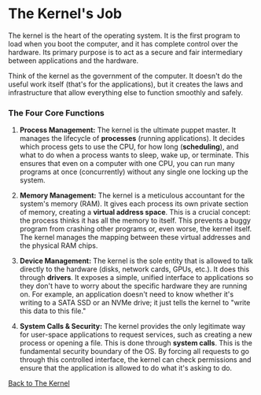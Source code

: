 # The Kernel's Job

The kernel is the heart of the operating system. It is the first program to load when you boot the computer, and it has complete control over the hardware. Its primary purpose is to act as a secure and fair intermediary between applications and the hardware.

Think of the kernel as the government of the computer. It doesn't do the useful work itself (that's for the applications), but it creates the laws and infrastructure that allow everything else to function smoothly and safely.

### The Four Core Functions

1.  **Process Management:** The kernel is the ultimate puppet master. It manages the lifecycle of **processes** (running applications). It decides which process gets to use the CPU, for how long (**scheduling**), and what to do when a process wants to sleep, wake up, or terminate. This ensures that even on a computer with one CPU, you can run many programs at once (concurrently) without any single one locking up the system.

2.  **Memory Management:** The kernel is a meticulous accountant for the system's memory (RAM). It gives each process its own private section of memory, creating a **virtual address space**. This is a crucial concept: the process thinks it has all the memory to itself. This prevents a buggy program from crashing other programs or, even worse, the kernel itself. The kernel manages the mapping between these virtual addresses and the physical RAM chips.

3.  **Device Management:** The kernel is the sole entity that is allowed to talk directly to the hardware (disks, network cards, GPUs, etc.). It does this through **drivers**. It exposes a simple, unified interface to applications so they don't have to worry about the specific hardware they are running on. For example, an application doesn't need to know whether it's writing to a SATA SSD or an NVMe drive; it just tells the kernel to "write this data to this file."

4.  **System Calls & Security:** The kernel provides the only legitimate way for user-space applications to request services, such as creating a new process or opening a file. This is done through **system calls**. This is the fundamental security boundary of the OS. By forcing all requests to go through this controlled interface, the kernel can check permissions and ensure that the application is allowed to do what it's asking to do.

[Back to The Kernel](./index.md)